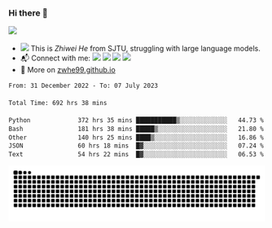 ### Hi there 👋 

![](https://komarev.com/ghpvc/?username=zwhe99)
- <img src="https://media.giphy.com/media/mcsPU3SkKrYDdW3aAU/giphy.gif" width="20"> This is *Zhiwei He* from SJTU, struggling with large language models.
- :mailbox_with_mail: Connect with me: <a href = "mailto:hezw.tkcw@gmail.com"><img src="https://img.shields.io/badge/-hezw.tkcw@gmail.com-red?style=flat&logo=gmail&logoColor=white" target="_blank"></a> <a href = "mailto:zwhe.cs@sjtu.edu.cn"><img src="https://img.shields.io/badge/-zwhe.cs@sjtu.edu.cn-%23333?style=flat&logo=gmail&logoColor=white" target="_blank"></a> <a href = "https://twitter.com/zwhe99"><img src="https://img.shields.io/badge/-Twitter @zwhe99-%234a99e9?style=flat&logo=twitter&logoColor=white" target="_blank"></a> <a href = "https://www.zhihu.com/people/hbenmazi-8"><img src="https://img.shields.io/badge/-%E7%9F%A5%E4%B9%8E-%232f6be0" target="_blank"></a>
- :blue_book: More on [zwhe99.github.io](https://zwhe99.github.io/)
<!--START_SECTION:waka-->

```txt
From: 31 December 2022 - To: 07 July 2023

Total Time: 692 hrs 38 mins

Python             372 hrs 35 mins ███████████▒░░░░░░░░░░░░░   44.73 %
Bash               181 hrs 38 mins █████▒░░░░░░░░░░░░░░░░░░░   21.80 %
Other              140 hrs 25 mins ████▒░░░░░░░░░░░░░░░░░░░░   16.86 %
JSON               60 hrs 18 mins  █▓░░░░░░░░░░░░░░░░░░░░░░░   07.24 %
Text               54 hrs 22 mins  █▓░░░░░░░░░░░░░░░░░░░░░░░   06.53 %
```

<!--END_SECTION:waka-->
![](https://raw.githubusercontent.com/zwhe99/zwhe99/main/assets/github-contribution-grid-snake.svg)
